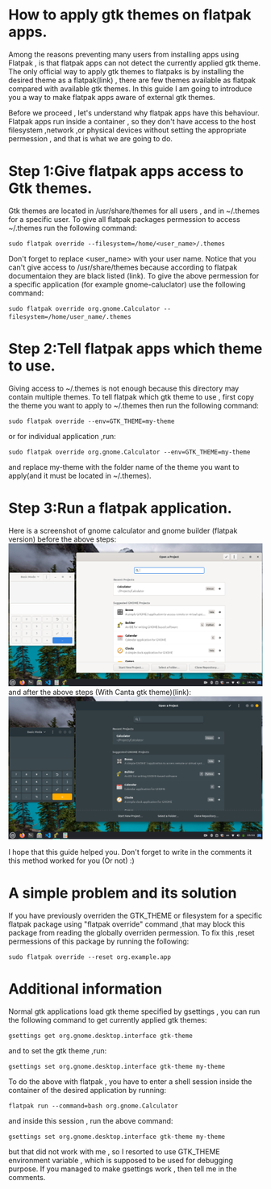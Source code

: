 # How to apply gtk themes on flatpak apps.
Among the reasons preventing many users from installing apps using Flatpak , is that flatpak apps can not detect the currently applied gtk theme. The only official way to apply gtk themes to flatpaks is by installing the desired theme as a flatpak(link) , there are few themes available as flatpak compared with available gtk themes. In this guide I am going to introduce you a way to make flatpak apps aware of external gtk themes. 

Before we proceed , let's understand why flatpak apps have this behaviour. Flatpak apps run inside a container , so they don't have access to the host filesystem ,network ,or physical devices without setting the appropriate permession , and that is what we are going to do.

# Step 1:Give flatpak apps access to Gtk themes.
Gtk themes are located in /usr/share/themes for all users , and in ~/.themes for a specific user. To give all flatpak packages permession to access ~/.themes run the following command:
```
sudo flatpak override --filesystem=/home/<user_name>/.themes
```
Don't forget to replace <user_name> with your user name. Notice that you can't give access to /usr/share/themes because according to flatpak documentaion they are black listed (link).
To give the above permession for a specific application (for example gnome-caluclator) use the following command:
```
sudo flatpak override org.gnome.Calculator --filesystem=/home/user_name/.themes
```

# Step 2:Tell flatpak apps which theme to use.
Giving access to ~/.themes is not enough because this directory may contain multiple themes. To tell flatpak which gtk theme to use , first copy the theme you want to apply to ~/.themes then run the following command:

```
sudo flatpak override --env=GTK_THEME=my-theme 
```
or for individual application ,run:
```
sudo flatpak override org.gnome.Calculator --env=GTK_THEME=my-theme 
```
and replace my-theme with the folder name of the theme you want to apply(and it must be located in ~/.themes).

# Step 3:Run a flatpak application.
Here is a screenshot of gnome calculator and gnome builder (flatpak version) before the above steps:
![](flatpak-adwaita.png)
and after the above steps (With Canta gtk theme)(link):
![](flatpak-canta-dark.png)

I hope that this guide helped you. Don't forget to write in the comments it this method worked for you (Or not) :)

# A simple problem and its solution
If you have previously overriden the GTK_THEME or filesystem for a specific flatpak package using "flatpak override" command ,that may block this package from reading the globally overriden permession. To fix this ,reset permessions of this package by running the following:
```
sudo flatpak override --reset org.example.app
```

# Additional information
Normal gtk applications load gtk theme specified by gsettings , you can run the following command to get currently applied gtk themes:
```
gsettings get org.gnome.desktop.interface gtk-theme
```
and to set the gtk theme ,run:
```
gsettings set org.gnome.desktop.interface gtk-theme my-theme
```
To do the above with flatpak , you have to enter a shell session inside the container of the desired application by running:
```
flatpak run --command=bash org.gnome.Calculator 
```
and inside this session , run the above command:
```
gsettings set org.gnome.desktop.interface gtk-theme my-theme
```
but that did not work with me , so I resorted to use GTK_THEME environment variable , which is supposed to be used for debugging purpose.
If you managed to make gsettings work , then tell me in the comments.

